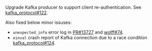 Upgrade Kafka producer to support client re-authentication. See [kafka_protocol#122](https://github.com/kafka4beam/kafka_protocol/pull/122).

Also fixed below minor issuses:

- `unexpected_info` error log in [PR#13727](https://github.com/emqx/emqx/pull/13727) and [wolff#74](https://github.com/kafka4beam/wolff/pull/74).
- `einval` crash report of Kafka connection due to a race condition [kafka_protocol#124](https://github.com/kafka4beam/kafka_protocol/pull/124).
